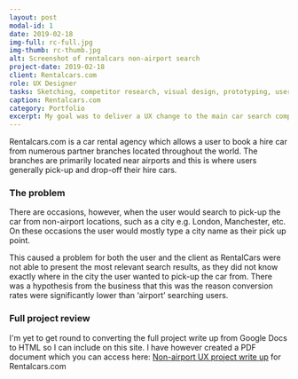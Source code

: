 ```yaml
---
layout: post
modal-id: 1
date: 2019-02-18
img-full: rc-full.jpg
img-thumb: rc-thumb.jpg
alt: Screenshot of rentalcars non-airport search
project-date: 2019-02-18
client: Rentalcars.com
role: UX Designer
tasks: Sketching, competitor research, visual design, prototyping, user testing, 
caption: Rentalcars.com
category: Portfolio
excerpt: My goal was to deliver a UX change to the main car search component in order to encourage the user to enter a precise pickup location when performing a “non-airport search” with specific goals and requirements.
---
```


Rentalcars.com is a car rental agency which allows a user to book a hire car from numerous partner branches located throughout the world.  The branches are primarily located near airports and this is where users generally pick-up and drop-off their hire cars.  

### The problem

There are occasions, however, when the user would search to pick-up the car from non-airport locations, such as a city e.g. London, Manchester, etc.  On these occasions the user would mostly type a city name as their pick up point.  

This caused a problem for both the user and the client as RentalCars were not able to present the most relevant search results, as they did not know exactly where in the city the user wanted to pick-up the car from.  There was a hypothesis from the business that this was the reason conversion rates were significantly lower than ‘airport’ searching users.  

### Full project review

I'm yet to get round to converting the full project write up from Google Docs to HTML so I can include on this site.  I have however created a PDF document which you can access here: <a href="/img/portfolio/rcar.pdf">Non-airport UX project write up</a> for Rentalcars.com</p>
















